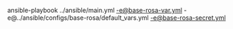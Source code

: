 
ansible-playbook ../ansible/main.yml -e@base-rosa-var.yml -e@../ansible/configs/base-rosa/default_vars.yml -e@base-rosa-secret.yml
